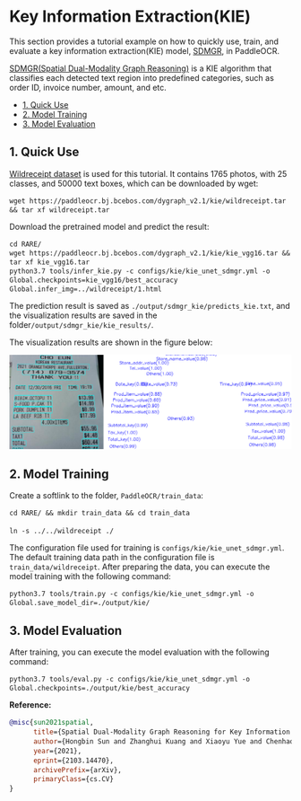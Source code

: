 

# Key Information Extraction(KIE)

This section provides a tutorial example on how to quickly use, train, and evaluate a key information extraction(KIE) model, [SDMGR](https://arxiv.org/abs/2103.14470), in PaddleOCR.

[SDMGR(Spatial Dual-Modality Graph Reasoning)](https://arxiv.org/abs/2103.14470) is a KIE algorithm that classifies each detected text region into predefined categories, such as order ID, invoice number, amount, and etc.


* [1. Quick Use](#1-----)
* [2. Model Training](#2-----)
* [3. Model Evaluation](#3-----)

<a name="1-----"></a>

## 1. Quick Use

[Wildreceipt dataset](https://paperswithcode.com/dataset/wildreceipt) is used for this tutorial. It contains 1765 photos, with 25 classes, and 50000 text boxes, which can be downloaded by wget:

```shell
wget https://paddleocr.bj.bcebos.com/dygraph_v2.1/kie/wildreceipt.tar && tar xf wildreceipt.tar
```

Download the pretrained model and predict the result:

```shell
cd RARE/
wget https://paddleocr.bj.bcebos.com/dygraph_v2.1/kie/kie_vgg16.tar && tar xf kie_vgg16.tar
python3.7 tools/infer_kie.py -c configs/kie/kie_unet_sdmgr.yml -o Global.checkpoints=kie_vgg16/best_accuracy  Global.infer_img=../wildreceipt/1.html
```

The prediction result is saved as `./output/sdmgr_kie/predicts_kie.txt`, and the visualization results are saved in the folder`/output/sdmgr_kie/kie_results/`.

The visualization results are shown in the figure below:

<div align="center">
    <img src="./imgs/0.png" width="800">
</div>

<a name="2-----"></a>
## 2. Model Training

Create a softlink to the folder, `PaddleOCR/train_data`:
```shell
cd RARE/ && mkdir train_data && cd train_data

ln -s ../../wildreceipt ./
```

The configuration file used for training is `configs/kie/kie_unet_sdmgr.yml`. The default training data path in the configuration file is `train_data/wildreceipt`. After preparing the data, you can execute the model training with the following command:
```shell
python3.7 tools/train.py -c configs/kie/kie_unet_sdmgr.yml -o Global.save_model_dir=./output/kie/
```
<a name="3-----"></a>

## 3. Model Evaluation

After training, you can execute the model evaluation with the following command:

```shell
python3.7 tools/eval.py -c configs/kie/kie_unet_sdmgr.yml -o Global.checkpoints=./output/kie/best_accuracy
```

**Reference:**

<!-- [ALGORITHM] -->

```bibtex
@misc{sun2021spatial,
      title={Spatial Dual-Modality Graph Reasoning for Key Information Extraction},
      author={Hongbin Sun and Zhanghui Kuang and Xiaoyu Yue and Chenhao Lin and Wayne Zhang},
      year={2021},
      eprint={2103.14470},
      archivePrefix={arXiv},
      primaryClass={cs.CV}
}
```
